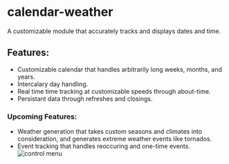 # calendar-weather
A customizable module that accurately tracks and displays dates and time.
## Features:
* Customizable calendar that handles arbitrarily long weeks, months, and years. 
* Intercalary day handling.
* Real time time tracking at customizable speeds through about-time.
* Persistant data through refreshes and closings.
### Upcoming Features:
* Weather generation that takes custom seasons and climates into consideration, and generates extreme weather events like tornados.
* Event tracking that handles reoccuring and one-time events.
![control menu](https://i.imgur.com/yUysSNH.png)
